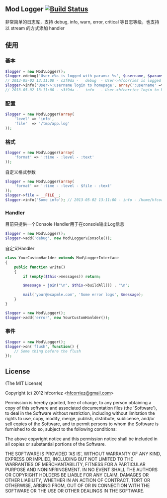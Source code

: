 ## Mod Logger [![Build Status](https://travis-ci.org/mod/logger.png)](https://travis-ci.org/mod/logger)

非常简单的日志库，支持 debug, info, warn, error, critical 等日志等级，也支持以 stream 的方式添加 handler

## 使用

### 基本
	
```php
$logger = new Mod\Logger();
$logger->debug('User->%s is logged with params: %s', $username, $params);
// 2013-05-02 13:11:00 - s3f9da -   debug  - User->hfcorriez is logged with params: return=/status
$logger->info('User->:username login to homepage', array(':username' => $username))
// 2013-05-02 13:11:00 - s3f9da -   info   - User->hfcorriez login to homepage
```

### 配置

```php
$logger = new Mod\Logger(array(
    'level' => 'info',
    'file'  => '/tmp/app.log'
));
```

### 格式

```php
$logger = new Mod\Logger(array(
	'format' => ':time - :level - :text'
));
```

自定义格式参数

```php
$logger = new Mod\Logger(array(
	'format' => ':time - :level - $file - :text'
));
$logger->file = __FILE__;
$logger->info('Some info');	// 2013-05-02 13:11:00 - info - /home/hfcorriez/myfile.php - Some info
```

### Handler

目前只提供一个Console Handler用于在console输出Log信息

```php
$logger = new Mod\Logger();
$logger->add('debug', new Mod\Logger\Console());
```

自定义Handler

```php
class YourCustomHanlder extends Mod\LoggerInterface
{
    public function write()
    {
        if (empty($this->messages)) return;

        $message = join("\n", $this->buildAll()) . "\n";
        
        mail('your@exapmle.com', 'Some error logs', $message);
    }
}

$logger = new Mod\Logger();
$logger->add('error', new YourCustomHanlder());
```

### 事件

```php
$logger = new Mod\Logger();
$logger->on('flush', function() {
    // Some thing before the flush
});
```

## License

(The MIT License)

Copyright (c) 2012 hfcorriez &lt;hfcorriez@gmail.com&gt;

Permission is hereby granted, free of charge, to any person obtaining
a copy of this software and associated documentation files (the
'Software'), to deal in the Software without restriction, including
without limitation the rights to use, copy, modify, merge, publish,
distribute, sublicense, and/or sell copies of the Software, and to
permit persons to whom the Software is furnished to do so, subject to
the following conditions:

The above copyright notice and this permission notice shall be
included in all copies or substantial portions of the Software.

THE SOFTWARE IS PROVIDED 'AS IS', WITHOUT WARRANTY OF ANY KIND,
EXPRESS OR IMPLIED, INCLUDING BUT NOT LIMITED TO THE WARRANTIES OF
MERCHANTABILITY, FITNESS FOR A PARTICULAR PURPOSE AND NONINFRINGEMENT.
IN NO EVENT SHALL THE AUTHORS OR COPYRIGHT HOLDERS BE LIABLE FOR ANY
CLAIM, DAMAGES OR OTHER LIABILITY, WHETHER IN AN ACTION OF CONTRACT,
TORT OR OTHERWISE, ARISING FROM, OUT OF OR IN CONNECTION WITH THE
SOFTWARE OR THE USE OR OTHER DEALINGS IN THE SOFTWARE.
